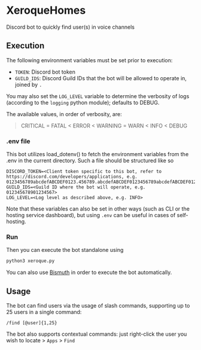 # XeroqueHomes

Discord bot to quickly find user(s) in voice channels

## Execution

The following environment variables must be set prior to execution:

 - `TOKEN`: Discord bot token
 - `GUILD_IDS`: Discord Guild IDs that the bot will be allowed to operate in, joined by `.`

 You may also set the `LOG_LEVEL` variable to determine the verbosity of logs (according to the `logging` python module); defaults to DEBUG.

 The available values, in order of verbosity, are:

 > CRITICAL = FATAL < ERROR < WARNING = WARN < INFO < DEBUG

### .env file

This bot utilizes load\_dotenv() to fetch the environment variables from the .env in the current directory. Such a file should be structured like so

```
DISCORD_TOKEN=<Client token specific to this bot, refer to https://discord.com/developers/applications, e.g. 0123456789abcdefABCDEF0123.456789.abcdefABCDEF0123456789abcdefABCDEF0123>
GUILD_IDS=<Guild ID where the bot will operate, e.g. 012345678901234567>
LOG_LEVEL=<Log level as described above, e.g. INFO>
```

Note that these variables can also be set in other ways (such as CLI or the hosting service dashboard), but using `.env` can be useful in cases of self-hosting. 
### Run

Then you can execute the bot standalone using

 ```sh
python3 xeroque.py
 ```

You can also use [Bismuth](https://github.com/PYROP3/Bismuth) in order to execute the bot automatically.

## Usage

The bot can find users via the usage of slash commands, supporting up to 25 users in a single command:

```
/find [@user]{1,25}
```

The bot also supports contextual commands: just right-click the user you wish to locate > `Apps` > `Find`
